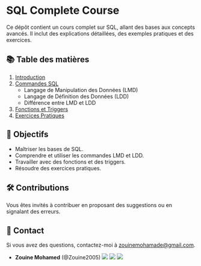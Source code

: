 # SQL Complete Course

Ce dépôt contient un cours complet sur SQL, allant des bases aux concepts avancés. Il inclut des explications détaillées, des exemples pratiques et des exercices.

## 📚 Table des matières
1. [Introduction](./1-Introduction/introduction.md)
2. [Commandes SQL](./2-Commands/)
    - Langage de Manipulation des Données (LMD)
    - Langage de Définition des Données (LDD)
    - Différence entre LMD et LDD
3. [Fonctions et Triggers](./4-Functions_ProcéduresStockées_Triggers/)
4. [Exercices Pratiques](./4-Exercises/)

## 🚀 Objectifs
- Maîtriser les bases de SQL.
- Comprendre et utiliser les commandes LMD et LDD.
- Travailler avec des fonctions et des triggers.
- Résoudre des exercices pratiques.

## 🛠️ Contributions
Vous êtes invités à contribuer en proposant des suggestions ou en signalant des erreurs.

## 📧 Contact
Si vous avez des questions, contactez-moi à [zouinemohamade@gmail.com](mailto:zouinemohamade@gmail.com).
* **Zouine Mohamed** (@Zouine2005) 
  [<img src="https://img.shields.io/badge/Twitter-1DA1F2.svg?&style=plastic&logo=twitter&logoColor=white"/>](https://twitter.com/MohamadeZouine)
  [<img src="https://img.shields.io/badge/Linkedin-0A66C2.svg?&style=plastic&logo=linkedin&logoColor=white"/>](https://www.linkedin.com/in/mohamed-zouine-5716a2252)
  [<img src="https://img.shields.io/badge/GitHub-181717.svg?&style=plastic&logo=github&logoColor=white"/>](https://github.com/Zouine2005)
